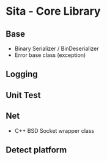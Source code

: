 # Sita - Core Library

## Base
- Binary Serializer / BinDeserializer
- Error base class (exception)

## Logging

## Unit Test

## Net
- C++ BSD Socket wrapper class

## Detect platform

